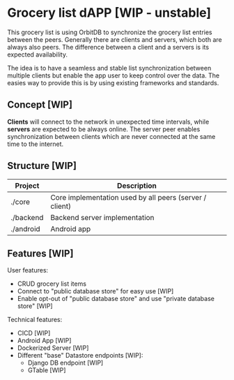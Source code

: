 # Grocery list dAPP [WIP - unstable]

This grocery list is using OrbitDB to synchronize the grocery list entries
between the peers. Generally there are clients and servers, which both are
always also peers. The difference between a client and a servers is its expected
availability. 

The idea is to have a seamless and stable list synchronization between multiple
clients but enable the app user to keep control over the data. The easies way to
provide this is by using existing frameworks and standards.

## Concept [WIP]

**Clients** will connect to the network in unexpected time intervals, while
**servers** are expected to be always online. The server peer enables
synchronization between clients which are never connected at the same time to
the internet.

## Structure [WIP]

| Project | Description |
|--|--|
| ./core | Core implementation used by all peers (server / client) |
| ./backend | Backend server implementation |
| ./android | Android app |

## Features [WIP]

User features:

- CRUD grocery list items
- Connect to "public database store" for easy use [WIP]
- Enable opt-out of "public database store" and use "private database
  store" [WIP]

Technical features:

- CICD [WIP]
- Android App [WIP]
- Dockerized Server [WIP]
- Different "base" Datastore endpoints [WIP]:
  - Django DB endpoint [WIP]
  - GTable [WIP]